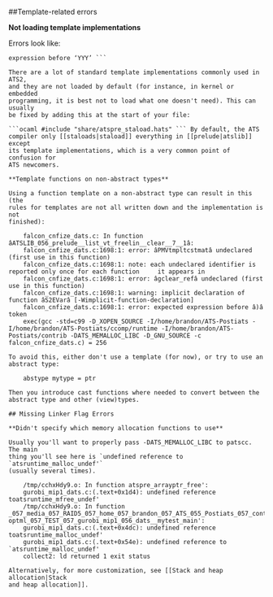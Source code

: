 ##Template-related errors

**Not loading template implementations**

Errors look like:

``` // gcc 'XXX' undeclared (first use in this function)  expected
expression before ‘YYY’ ```

There are a lot of standard template implementations commonly used in ATS2,
and they are not loaded by default (for instance, in kernel or embedded
programming, it is best not to load what one doesn't need). This can usually
be fixed by adding this at the start of your file:

```ocaml #include "share/atspre_staload.hats" ``` By default, the ATS
compiler only [[staloads|staload]] everything in [[prelude|atslib]] except
its template implementations, which is a very common point of confusion for
ATS newcomers.

**Template functions on non-abstract types**

Using a function template on a non-abstract type can result in this (the
rules for templates are not all written down and the implementation is not
finished):

    falcon_cnfize_dats.c: In function âATSLIB_056_prelude__list_vt_freelin__clear__7__1â:
    falcon_cnfize_dats.c:1698:1: error: âPMVtmpltcstmatâ undeclared (first use in this function)
    falcon_cnfize_dats.c:1698:1: note: each undeclared identifier is reported only once for each function     it appears in
    falcon_cnfize_dats.c:1698:1: error: âgclear_refâ undeclared (first use in this function)
    falcon_cnfize_dats.c:1698:1: warning: implicit declaration of function âS2EVarâ [-Wimplicit-function-declaration]
    falcon_cnfize_dats.c:1698:1: error: expected expression before â)â token
    exec(gcc -std=c99 -D_XOPEN_SOURCE -I/home/brandon/ATS-Postiats -I/home/brandon/ATS-Postiats/ccomp/runtime -I/home/brandon/ATS-Postiats/contrib -DATS_MEMALLOC_LIBC -D_GNU_SOURCE -c falcon_cnfize_dats.c) = 256

To avoid this, either don't use a template (for now), or try to use an
abstract type:
    
    abstype mytype = ptr

Then you introduce cast functions where needed to convert between the
abstract type and other (view)types.

## Missing Linker Flag Errors

**Didn't specify which memory allocation functions to use**

Usually you'll want to properly pass -DATS_MEMALLOC_LIBC to patscc. The main
thing you'll see here is `undefined reference to `atsruntime_malloc_undef'`
(usually several times).

    /tmp/cchxHdy9.o: In function atspre_arrayptr_free':
    gurobi_mip1_dats.c:(.text+0x1d4): undefined reference toatsruntime_mfree_undef'
    /tmp/cchxHdy9.o: In function  _057_media_057_RAID5_057_home_057_brandon_057_ATS_055_Postiats_057_contrib_057_libats_055_bbarker_057_ats    optml_057_TEST_057_gurobi_mip1_056_dats__mytest_main':
    gurobi_mip1_dats.c:(.text+0x4dc): undefined reference toatsruntime_malloc_undef'
    gurobi_mip1_dats.c:(.text+0x54e): undefined reference to `atsruntime_malloc_undef'
    collect2: ld returned 1 exit status

Alternatively, for more customization, see [[Stack and heap allocation|Stack
and heap allocation]].
